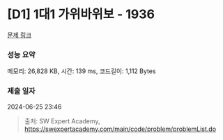 # [D1] 1대1 가위바위보 - 1936 

[문제 링크](https://swexpertacademy.com/main/code/problem/problemDetail.do?contestProbId=AV5PjKXKALcDFAUq) 

### 성능 요약

메모리: 26,828 KB, 시간: 139 ms, 코드길이: 1,112 Bytes

### 제출 일자

2024-06-25 23:46



> 출처: SW Expert Academy, https://swexpertacademy.com/main/code/problem/problemList.do